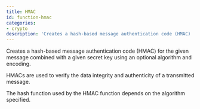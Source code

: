 ```yaml
---
title: HMAC
id: function-hmac
categories:
- crypto
description: 'Creates a hash-based message authentication code (HMAC) '
---
```


Creates a hash-based message authentication code (HMAC) for the given message combined with a given secret key using an optional algorithm and encoding.

HMACs are used to verify the data integrity and authenticity of a transmitted message.

The hash function used by the HMAC function depends on the algorithm specified.
